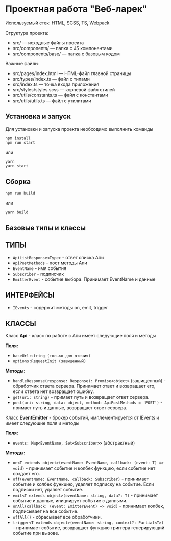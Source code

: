 # Проектная работа "Веб-ларек"

Используемый стек: HTML, SCSS, TS, Webpack

Структура проекта:
- src/ — исходные файлы проекта
- src/components/ — папка с JS компонентами
- src/components/base/ — папка с базовым кодом

Важные файлы:
- src/pages/index.html — HTML-файл главной страницы
- src/types/index.ts — файл с типами
- src/index.ts — точка входа приложения
- src/styles/styles.scss — корневой файл стилей
- src/utils/constants.ts — файл с константами
- src/utils/utils.ts — файл с утилитами

## Установка и запуск
Для установки и запуска проекта необходимо выполнить команды

```
npm install
npm run start
```

или

```
yarn
yarn start
```
## Сборка

```
npm run build
```

или

```
yarn build
```
## Базовые типы и классы

**ТИПЫ**
---
- ``ApiListResponse<Type>`` - ответ списка Апи
- ``ApiPostMethods`` - пост методы Апи
- ``EventName`` - имя события
- ``Subscriber`` - подписчик
- ``EmitterEvent`` - событие выбора. Принимает EventName и данные 

**ИНТЕРФЕЙСЫ**
---
- ``IEvents`` - содержит методы on, emit, trigger

**КЛАССЫ**
---
Класс **Api** - класс по работе с Апи имеет следующие поля и методы

**Поля:**

- ``baseUrl:string (только для чтения)``
- ``options:RequestInit (зашищенный)``

**Методы:**

- ``handleResponse(response: Response): Promise<object>`` (зашищенный) - обработчик ответа сервера. Принимает ответ и возвращает его, если ответа нет возвращает ошибку.
- ``get(uri: string)`` - примает путь и возвращает ответ сервера.
- ``post(uri: string, data: object, method: ApiPostMethods = 'POST')`` - примает путь и данные, возвращает ответ сервера.

Класс **EventEmitter** - брокер событий, имплементируется от IEvents и имеет следующие поля и методы

**Поля:**

- ``events: Map<EventName, Set<Subscriber>>`` (абстрактный)

**Методы:**

- ``on<T extends object>(eventName: EventName, callback: (event: T) => void)`` - принимает событие и колбек функцию, если событие нет создает его.
- ``off(eventName: EventName, callback: Subscriber)`` -  принимает событие и колбек функцию, удаляет подписку на событие. Если подписки нет, удаляет событие.
- ``emit<T extends object>(eventName: string, data?: T)`` - принимает событие и данные, инициирует событие с данными.
- ``onAll(callback: (event: EmitterEvent) => void)`` - принимает колбек, подписывает на все событие.
- ``offAll()`` - сбрасывает все обработчики.
- ``trigger<T extends object>(eventName: string, context?: Partial<T>)`` - принимает событие, возвращает функцию триггера генерирующий событие при вызове.


